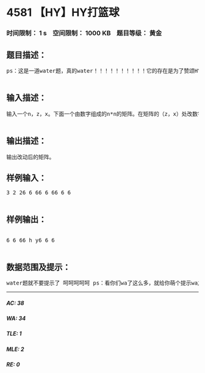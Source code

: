 # 4581 【HY】HY打篮球   
### 时间限制： 1 s&nbsp;&nbsp;&nbsp;&nbsp;空间限制： 1000 KB&nbsp;&nbsp;&nbsp;&nbsp;题目等级： 黄金  
## 题目描述：  

<pre>
ps：这是一道water题，真的water！！！！！！！！！！它的存在是为了赞颂HY那屡投屡不进，屡不进屡投de顽强打篮球精神！！！！！！HY是一个66666666666666666666666的数学老师，但打篮球真的333333333333333333333333，所以有了这道题！！！！  

</pre>
  
  
## 输入描述：  

<pre>
输入一个n，z，x。下面一个由数字组成的n*n的矩阵。在矩阵的（z，x）处改数字为‘h’（z，x+1）处改数字为‘y’  

</pre>
  
  
## 输出描述：  

<pre>
输出改动后的矩阵。
</pre>
  
  
## 样例输入：  

<pre>
3 2 26 6 66 6 66 6 6  

</pre>
  
  
## 样例输出：  

<pre>
  
6 6 66 h y6 6 6  

</pre>
  
  
## 数据范围及提示：  

<pre>
water题就不要提示了 呵呵呵呵呵 ps：看你们wa了这么多，就给你萌个提示wa之后看答案。
</pre>
  
  
***  

##### AC: 38  
##### WA: 34  
##### TLE: 1  
##### MLE: 2  
##### RE: 0  
